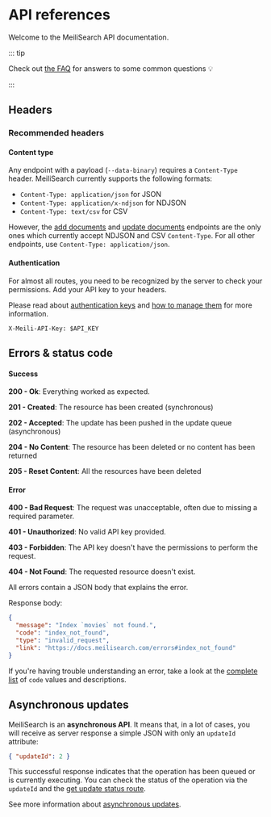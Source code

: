 # API references

Welcome to the MeiliSearch API documentation.

::: tip

Check out [the FAQ](/resources/faq.md) for answers to some common questions 💡

:::

## Headers

### Recommended headers

#### Content type

Any endpoint with a payload (`--data-binary`) requires a `Content-Type` header. MeiliSearch currently supports the following formats:

- `Content-Type: application/json` for JSON
- `Content-Type: application/x-ndjson` for NDJSON
- `Content-Type: text/csv` for CSV

However, the [add documents](/reference/api/documents.md#add-or-replace-documents) and [update documents](/reference/api/documents.md#add-or-update-documents) endpoints are the only ones which currently accept NDJSON and CSV `Content-Type`. For all other endpoints, use `Content-Type: application/json`.

#### Authentication

For almost all routes, you need to be recognized by the server to check your permissions. Add your API key to your headers.

<CodeSamples id="authentication_header_1" />

Please read about [authentication keys](/reference/features/authentication.md) and [how to manage them](/reference/api/keys.md) for more information.

`X-Meili-API-Key: $API_KEY`

## Errors & status code

#### Success

**200 - Ok**: Everything worked as expected.

**201 - Created**: The resource has been created (synchronous)

**202 - Accepted**: The update has been pushed in the update queue (asynchronous)

**204 - No Content**: The resource has been deleted or no content has been returned

**205 - Reset Content**: All the resources have been deleted

#### Error

**400 - Bad Request**: The request was unacceptable, often due to missing a required parameter.

**401 - Unauthorized**: No valid API key provided.

**403 - Forbidden**: The API key doesn't have the permissions to perform the request.

**404 - Not Found**: The requested resource doesn't exist.

All errors contain a JSON body that explains the error.

Response body:

```json
{
  "message": "Index `movies` not found.",
  "code": "index_not_found",
  "type": "invalid_request",
  "link": "https://docs.meilisearch.com/errors#index_not_found"
}
```

If you're having trouble understanding an error, take a look at the [complete list](https://docs.meilisearch.com/errors) of `code` values and descriptions.

## Asynchronous updates

MeiliSearch is an **asynchronous API**. It means that, in a lot of cases, you will receive as server response a simple JSON with only an `updateId` attribute:

```json
{ "updateId": 2 }
```

This successful response indicates that the operation has been queued or is currently executing.
You can check the status of the operation via the `updateId` and the [get update status route](/reference/api/updates.md).

See more information about [asynchronous updates](/learn/advanced/asynchronous_updates.md).
